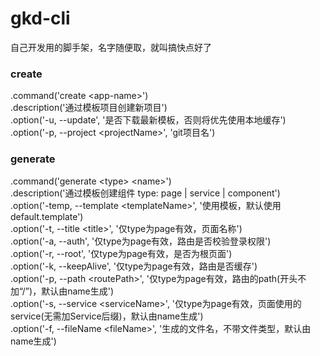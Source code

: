 # gkd-cli
自己开发用的脚手架，名字随便取，就叫搞快点好了

### create
.command('create &lt;app-name&gt;')  
.description('通过模板项目创建新项目')  
.option('-u, --update', '是否下载最新模板，否则将优先使用本地缓存')  
.option('-p, --project &lt;projectName&gt;', 'git项目名')  
   
 ### generate    
.command('generate &lt;type&gt; &lt;name&gt;')  
.description('通过模板创建组件 type: page | service | component')  
.option('-temp, --template &lt;templateName&gt;', '使用模板，默认使用default.template')  
.option('-t, --title &lt;title&gt;', '仅type为page有效，页面名称')  
.option('-a, --auth', '仅type为page有效，路由是否校验登录权限')  
.option('-r, --root', '仅type为page有效，是否为根页面')  
.option('-k, --keepAlive', '仅type为page有效，路由是否缓存')  
.option('-p, --path &lt;routePath&gt;', '仅type为page有效，路由的path(开头不加“/”)，默认由name生成')  
.option('-s, --service &lt;serviceName&gt;', '仅type为page有效，页面使用的service(无需加Service后缀)，默认由name生成')  
.option('-f, --fileName &lt;fileName&gt;', '生成的文件名，不带文件类型，默认由name生成')  
